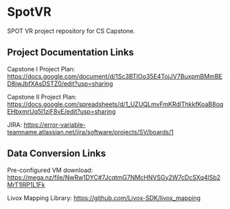 # SpotVR
SPOT VR project repository for CS Capstone.

## Project Documentation Links
Capstone I Project Plan: https://docs.google.com/document/d/1Sc3BTIOo35E4TojJV7BuxpmBMmBED8jwJbfXAsDSTZ0/edit?usp=sharing

Capstone II Project Plan: https://docs.google.com/spreadsheets/d/1_UZUQLmvFmKRdlThkkfKoaB8oqEHbxmrUq5l1zjF8vE/edit?usp=sharing

JIRA: https://error-variable-teamname.atlassian.net/jira/software/projects/SV/boards/1

## Data Conversion Links
Pre-configured VM download: https://mega.nz/file/NwRw1DYC#7JcqtmG7NMcHNVSGy2W7cDcSXq4lSb2MrT1lRP1L1Fk

Livox Mapping Library: https://github.com/Livox-SDK/livox_mapping
